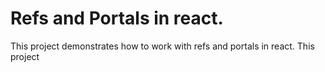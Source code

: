 # Refs and Portals in react.

This project demonstrates how to work with refs and portals in react.
This project